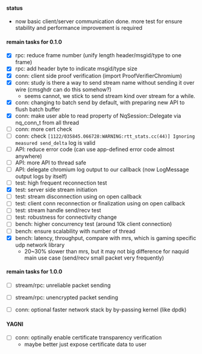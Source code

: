 #### status
- now basic client/server communication done. more test for ensure stability and performance improvement is required


#### remain tasks for 0.1.0
- [x] rpc: reduce frame number (unify length header/msgid/type to one frame)
- [x] rpc: add header byte to indicate msgid/type size
- [x] conn: client side proof verification (import ProofVerifierChromium)
- [x] conn: study is there a way to send stream name without sending it over wire (cmsghdr can do this somehow?)
  - seems cannot, we stick to send stream kind over stream for a while.
- [x] conn: changing to batch send by default, with preparing new API to flush batch buffer
- [x] conn: make user able to read property of NqSession::Delegate via nq_conn_t from all thread
- [ ] conn: more cert check
- [ ] conn: check ```[1122/035845.066728:WARNING:rtt_stats.cc(44)] Ignoring measured send_delta``` log is valid
- [ ] API: reduce error code (can use app-defined error code almost anywhere)
- [ ] API: more API to thread safe 
- [ ] API: delegate chromium log output to our callback (now LogMessage output logs by itself)
- [ ] test: high frequent reconnection test
- [x] test: server side stream initiation
- [ ] test: stream disconnection using on open callback 
- [ ] test: client conn reconnection or finalization using on open callback
- [ ] test: stream handle send/recv test
- [ ] test: robustness for connectivity change
- [ ] bench: higher concurrency test (around 10k client connection)
- [ ] bench: ensure scalability with number of thread
- [x] bench: latency, throughput, compare with mrs, which is gaming specific udp network library
  - 20~30% slower than mrs, but it may not big difference for naquid main use case (send/recv small packet very frequently)


#### remain tasks for 1.0.0
- [ ] stream/rpc: unreliable packet sending
- [ ] stream/rpc: unencrypted packet sending 
- [ ] conn: optional faster network stack by by-passing kernel (like dpdk)


#### YAGNI
- [ ] conn: optinally enable certificate transparency verification 
  - maybe better just expose certificate data to user